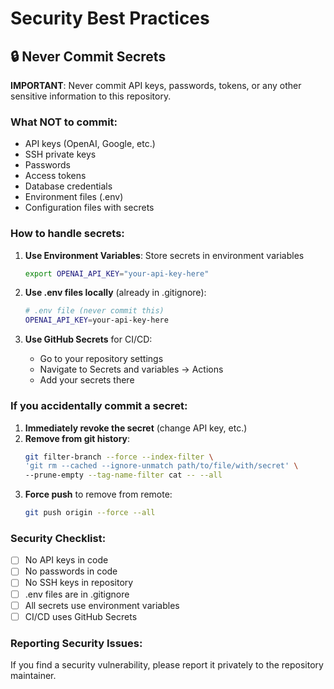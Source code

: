 # Security Best Practices

## 🔒 Never Commit Secrets

**IMPORTANT**: Never commit API keys, passwords, tokens, or any other sensitive information to this repository.

### What NOT to commit:
- API keys (OpenAI, Google, etc.)
- SSH private keys
- Passwords
- Access tokens
- Database credentials
- Environment files (.env)
- Configuration files with secrets

### How to handle secrets:

1. **Use Environment Variables**: Store secrets in environment variables
   ```bash
   export OPENAI_API_KEY="your-api-key-here"
   ```

2. **Use .env files locally** (already in .gitignore):
   ```bash
   # .env file (never commit this)
   OPENAI_API_KEY=your-api-key-here
   ```

3. **Use GitHub Secrets** for CI/CD:
   - Go to your repository settings
   - Navigate to Secrets and variables → Actions
   - Add your secrets there

### If you accidentally commit a secret:

1. **Immediately revoke the secret** (change API key, etc.)
2. **Remove from git history**:
   ```bash
   git filter-branch --force --index-filter \
   'git rm --cached --ignore-unmatch path/to/file/with/secret' \
   --prune-empty --tag-name-filter cat -- --all
   ```
3. **Force push** to remove from remote:
   ```bash
   git push origin --force --all
   ```

### Security Checklist:
- [ ] No API keys in code
- [ ] No passwords in code
- [ ] No SSH keys in repository
- [ ] .env files are in .gitignore
- [ ] All secrets use environment variables
- [ ] CI/CD uses GitHub Secrets

### Reporting Security Issues:
If you find a security vulnerability, please report it privately to the repository maintainer. 